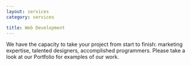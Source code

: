```yaml
---
layout: services
category: services

title: Web Development
---
```

We have the capacity to take your project from start to finish: marketing expertise, talented designers, accomplished programmers. Please take a look at our Portfolio for examples of our work.
